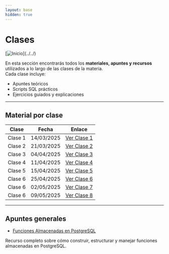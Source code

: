 ```yaml
---
layout: base
hidden: true
---
```


# Clases

[![Inicio](https://img.shields.io/badge/Inicio-232323?style=for-the-badge&logo=data:image/svg%2bxml;base64,PD94bWwg...)](../../)

En esta sección encontrarás todos los **materiales, apuntes y recursos** utilizados a lo largo de las clases de la materia.  
Cada clase incluye:  
- Apuntes teóricos  
- Scripts SQL prácticos  
- Ejercicios guiados y explicaciones  

---

## Material por clase

| Clase  | Fecha       | Enlace          |
|--------|-------------|-----------------|
| Clase 1 | 14/03/2025 | [Ver Clase 1](./clase1) |
| Clase 2 | 21/03/2025 | [Ver Clase 2](./clase2) |
| Clase 3 | 04/04/2025 | [Ver Clase 3](./clase3) |
| Clase 4 | 11/04/2025 | [Ver Clase 4](./clase4) |
| Clase 5 | 15/04/2025 | [Ver Clase 5](./clase5) |
| Clase 6 | 25/04/2025 | [Ver Clase 6](./clase6) |
| Clase 6 | 02/05/2025 | [Ver Clase 7](./clase7) |
| Clase 6 | 09/05/2025 | [Ver Clase 8](./clase8) |

---

## Apuntes generales

- [Funciones Almacenadas en PostgreSQL](./funciones.md)

Recurso completo sobre cómo construir, estructurar y manejar funciones almacenadas en PostgreSQL.